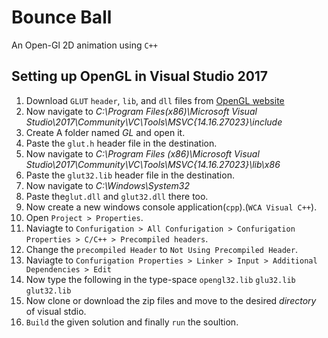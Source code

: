 # Bounce Ball
An Open-Gl 2D animation using `C++`

## Setting up OpenGL in Visual Studio 2017
 1. Download `GLUT` `header`, `lib`, and `dll` files from [OpenGL website](https://www.opengl.org/resources/libraries/glut/glutdlls37beta.zip)
 2. Now navigate to *C:\Program Files(x86)\Microsoft Visual Studio\2017\Community\VC\Tools\MSVC\{14.16.27023}\include*
 3. Create A folder named *GL* and open it.
 4. Paste the `glut.h` header file in the destination.
 5. Now navigate to *C:\Program Files (x86)\Microsoft Visual Studio\2017\Community\VC\Tools\MSVC\{14.16.27023}\lib\x86*
 6. Paste the `glut32.lib` header file in the destination.
 7. Now navigate to *C:\Windows\System32*
 8. Paste the`glut.dll` and `glut32.dll` there too.
 9. Now create a new windows console application(`cpp`).(`WCA Visual C++`). 
10. Open `Project > Properties`.
11. Naviagte to `Confurigation > All Confurigation > Confurigation Properties > C/C++ > Precompiled headers`.
12. Change the `precompiled Header` to `Not Using Precompiled Header`.
13. Naviagte to `Confurigation Properties > Linker > Input > Additional Dependencies > Edit`
14. Now type the following in the type-space
    `opengl32.lib`
    `glu32.lib`
    `glut32.lib`
 15. Now clone or download the zip files and move to the desired *directory* of visual stdio.
 16. `Build` the given solution and finally `run` the soultion.
 
